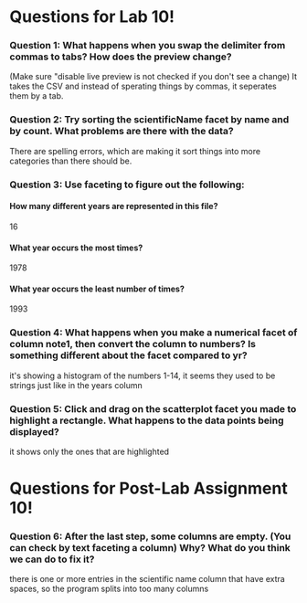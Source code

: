 # Questions for Lab 10!

### Question 1: What happens when you swap the delimiter from commas to tabs? How does the preview change? 
(Make sure "disable live preview is not checked if you don't see a change)
It takes the CSV and instead of sperating things by commas, it seperates them by a tab.

### Question 2: Try sorting the scientificName facet by name and by count. What problems are there with the data?
There are spelling errors, which are making it sort things into more categories than there should be.

### Question 3: Use faceting to figure out the following:
#### How many different years are represented in this file? 
16
#### What year occurs the most times?
1978
#### What year occurs the least number of times?
1993

### Question 4: What happens when you make a numerical facet of column note1, then convert the column to numbers? Is something different about the facet compared to yr?
it's showing a histogram of the numbers 1-14, it seems they used to be strings just like in the years column

### Question 5: Click and drag on the scatterplot facet you made to highlight a rectangle. What happens to the data points being displayed?
it shows only the ones that are highlighted

# Questions for Post-Lab Assignment 10!

### Question 6: After the last step, some columns are empty. (You can check by text faceting a column) Why? What do you think we can do to fix it?
there is one or more entries in the scientific name column that have extra spaces, so the program splits into too many columns
